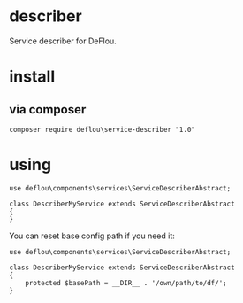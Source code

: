 # describer
Service describer for DeFlou.

# install

## via composer

```
composer require deflou\service-describer "1.0"
```

# using

```
use deflou\components\services\ServiceDescriberAbstract;

class DescriberMyService extends ServiceDescriberAbstract
{
}
```

You can reset base config path if you need it:

```
use deflou\components\services\ServiceDescriberAbstract;

class DescriberMyService extends ServiceDescriberAbstract
{
    protected $basePath = __DIR__ . '/own/path/to/df/';
}
```
